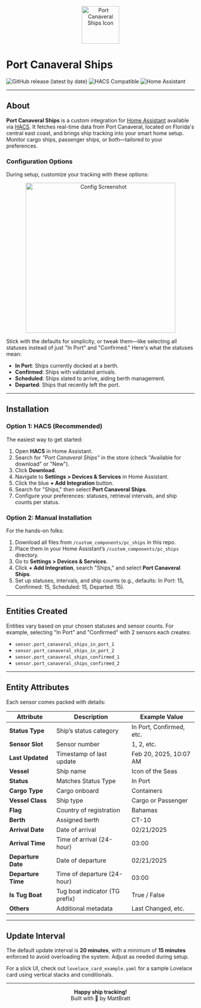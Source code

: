 <!-- Icon at the top -->
<div align="center">
  <img src="https://github.com/mattbratt/pc_ships/blob/main/images/icon.png" alt="Port Canaveral Ships Icon" width="100">
</div>

# Port Canaveral Ships

![GitHub release (latest by date)](https://img.shields.io/github/v/release/mattbratt/pc_ships?style=flat-square)
![HACS Compatible](https://img.shields.io/badge/HACS-Compatible-brightgreen?style=flat-square)
![Home Assistant](https://img.shields.io/badge/Home%20Assistant-Integration-blue?style=flat-square)

---

## About

**Port Canaveral Ships** is a custom integration for [Home Assistant](https://www.home-assistant.io/) available via [HACS](https://hacs.xyz/). It fetches real-time data from Port Canaveral, located on Florida's central east coast, and brings ship tracking into your smart home setup. Monitor cargo ships, passenger ships, or both—tailored to your preferences.

### Configuration Options
During setup, customize your tracking with these options:

<div align="center">
  <img src="https://github.com/mattbratt/pc_ships/blob/main/images/pc_ships_config.png" alt="Config Screenshot" width="400">
</div>

Stick with the defaults for simplicity, or tweak them—like selecting all statuses instead of just "In Port" and "Confirmed." Here's what the statuses mean:

- **In Port**: Ships currently docked at a berth.
- **Confirmed**: Ships with validated arrivals.
- **Scheduled**: Ships slated to arrive, aiding berth management.
- **Departed**: Ships that recently left the port.

---

## Installation

### Option 1: HACS (Recommended)
The easiest way to get started:

1. Open **HACS** in Home Assistant.
2. Search for *"Port Canaveral Ships"* in the store (check "Available for download" or "New").
3. Click **Download**.
4. Navigate to **Settings > Devices & Services** in Home Assistant.
5. Click the blue **+ Add Integration** button.
6. Search for "Ships," then select **Port Canaveral Ships**.
7. Configure your preferences: statuses, retrieval intervals, and ship counts per status.

### Option 2: Manual Installation
For the hands-on folks:

1. Download all files from `/custom_components/pc_ships` in this repo.
2. Place them in your Home Assistant’s `/custom_components/pc_ships` directory.
3. Go to **Settings > Devices & Services**.
4. Click **+ Add Integration**, search "Ships," and select **Port Canaveral Ships**.
5. Set up statuses, intervals, and ship counts (e.g., defaults: In Port: 15, Confirmed: 15, Scheduled: 15, Departed: 15).

---

## Entities Created

Entities vary based on your chosen statuses and sensor counts. For example, selecting "In Port" and "Confirmed" with 2 sensors each creates:

- `sensor.port_canaveral_ships_in_port_1`
- `sensor.port_canaveral_ships_in_port_2`
- `sensor.port_canaveral_ships_confirmed_1`
- `sensor.port_canaveral_ships_confirmed_2`

---

## Entity Attributes

Each sensor comes packed with details:

| Attribute          | Description                          | Example Value            |
|--------------------|--------------------------------------|--------------------------|
| **Status Type**    | Ship’s status category              | In Port, Confirmed, etc. |
| **Sensor Slot**    | Sensor number                       | 1, 2, etc.              |
| **Last Updated**   | Timestamp of last update            | Feb 20, 2025, 10:07 AM  |
| **Vessel**         | Ship name                           | Icon of the Seas        |
| **Status**         | Matches Status Type                 | In Port                 |
| **Cargo Type**     | Cargo onboard                       | Containers              |
| **Vessel Class**   | Ship type                           | Cargo or Passenger      |
| **Flag**           | Country of registration             | Bahamas                 |
| **Berth**          | Assigned berth                      | CT-10                   |
| **Arrival Date**   | Date of arrival                     | 02/21/2025              |
| **Arrival Time**   | Time of arrival (24-hour)           | 03:00                   |
| **Departure Date** | Date of departure                   | 02/21/2025              |
| **Departure Time** | Time of departure (24-hour)         | 03:00                   |
| **Is Tug Boat**    | Tug boat indicator (TG prefix)      | True / False            |
| **Others**         | Additional metadata                 | Last Changed, etc.      |

---

## Update Interval

The default update interval is **20 minutes**, with a minimum of **15 minutes** enforced to avoid overloading the system. Adjust as needed during setup.

For a slick UI, check out `lovelace_card_example.yaml` for a sample Lovelace card using vertical stacks and conditionals.

---

<div align="center">
  <strong>Happy ship tracking!</strong><br>
  Built with 🚢 by MattBratt
</div>
